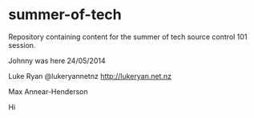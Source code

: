 summer-of-tech
==============

Repository containing content for the summer of tech source control 101 session.

Johnny was here 24/05/2014

Luke Ryan @lukeryannetnz http://lukeryan.net.nz

Max Annear-Henderson


Hi
